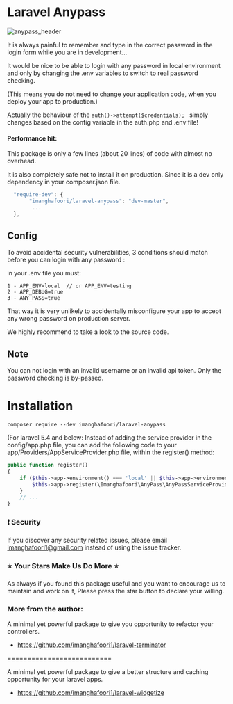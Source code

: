 # Laravel Anypass

![anypass_header](https://user-images.githubusercontent.com/6961695/40175717-4fa063de-59ee-11e8-8124-fbb53c8ba653.png)


It is always painful to remember and type in the correct password in the login form while you are in development...

It would be nice to be able to login with any password in local environment and only by changing the .env variables to switch to real password checking. 

(This means you do not need to change your application code, when you deploy your app to production.)


Actually the behaviour of the `auth()->attempt($credentials); ` simply changes based on the config variable in the auth.php and .env file!


#### Performance hit: 

This package is only a few lines (about 20 lines) of code with almost no overhead.

It is also completely safe not to install it on production. Since it is a dev only dependency in your composer.json file.
```js
  "require-dev": {
       "imanghafoori/laravel-anypass": "dev-master",
        ...
  },
```
## Config

To avoid accidental security vulnerabilities, 3 conditions should match before you can login with any password :

in your .env file you must:
```
1 - APP_ENV=local  // or APP_ENV=testing
2 - APP_DEBUG=true
3 - ANY_PASS=true
```
 
That way it is very unlikely to accidentally misconfigure your app to accept any wrong password on production server.

We highly recommend to take a look to the source code.

## Note 

You can not login with an invalid username or an invalid api token. Only the password checking is by-passed.

# Installation

```
composer require --dev imanghafoori/laravel-anypass
```


(For laravel 5.4 and below: Instead of adding the service provider in the config/app.php file, you can add the following code to your app/Providers/AppServiceProvider.php file, within the register() method:

```php
public function register()
{
    if ($this->app->environment() === 'local' || $this->app->environment() === 'testing') {
        $this->app->register(\Imanghafoori\AnyPass\AnyPassServiceProvider::class);
    }
    // ...
}
```

### :exclamation: Security
If you discover any security related issues, please email imanghafoori1@gmail.com instead of using the issue tracker.


### :star: Your Stars Make Us Do More :star:
As always if you found this package useful and you want to encourage us to maintain and work on it, Please press the star button to declare your willing.


### More from the author:

A minimal yet powerful package to give you opportunity to refactor your controllers.

- https://github.com/imanghafoori1/laravel-terminator

==========================

A minimal yet powerful package to give a better structure and caching opportunity for your laravel apps.

- https://github.com/imanghafoori1/laravel-widgetize


